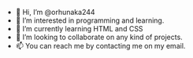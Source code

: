 - 👋 Hi, I’m @orhunaka244
- 👀 I’m interested in programming and learning.
- 🌱 I’m currently learning HTML and CSS
- 💞️ I’m looking to collaborate on any kind of projects.
- 📫 You can reach me by contacting me on my email.

<!---
orhunaka244/orhunaka244 is a ✨ special ✨ repository because its `README.md` (this file) appears on your GitHub profile.
You can click the Preview link to take a look at your changes.
--->
